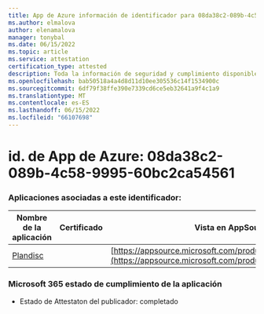 ```yaml
---
title: App de Azure información de identificador para 08da38c2-089b-4c58-9995-60bc2ca54561
ms.author: elmalova
author: elenamalova
manager: tonybal
ms.date: 06/15/2022
ms.topic: article
ms.service: attestation
certification_type: attested
description: Toda la información de seguridad y cumplimiento disponible para 08da38c2-089b-4c58-9995-60bc2ca54561.
ms.openlocfilehash: bab50518a4a4d8d11d10ee305536c14f1534900c
ms.sourcegitcommit: 6df79f38ffe390e7339cd6ce5eb32641a9f4c1a9
ms.translationtype: MT
ms.contentlocale: es-ES
ms.lasthandoff: 06/15/2022
ms.locfileid: "66107698"
---
```

# <a name="azure-app-id-08da38c2-089b-4c58-9995-60bc2ca54561"></a>id. de App de Azure: 08da38c2-089b-4c58-9995-60bc2ca54561


### <a name="apps-associated-with-this-id"></a>Aplicaciones asociadas a este identificador:
| **Nombre de la aplicación** | **Certificado** | **Vista en AppSource** |
|--------------|---------------|-----------------------|
| [Plandisc](../forward/WA200003869.md) |  | [https://appsource.microsoft.com/product/office/WA200003869](https://appsource.microsoft.com/product/office/WA200003869) |

### <a name="microsoft-365-app-compliance-status"></a>Microsoft 365 estado de cumplimiento de la aplicación
- Estado de Attestaton del publicador: completado
